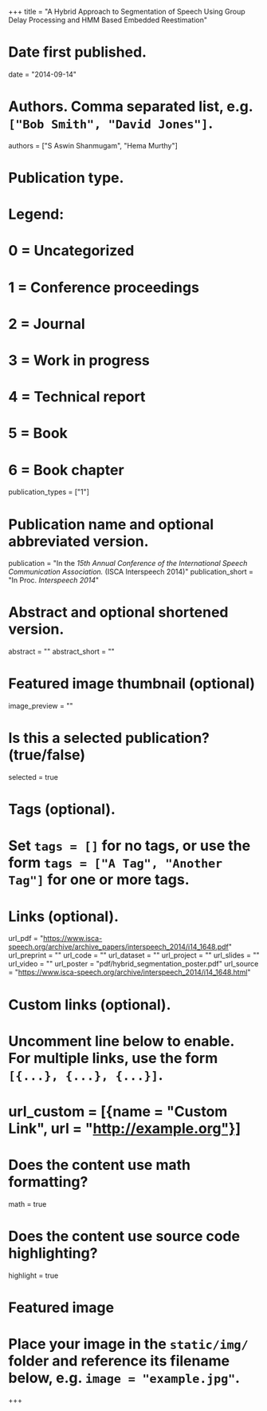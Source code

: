 +++
title = "A Hybrid Approach to Segmentation of Speech Using Group Delay Processing and HMM Based Embedded Reestimation"

# Date first published.
date = "2014-09-14"

# Authors. Comma separated list, e.g. `["Bob Smith", "David Jones"]`.
authors = ["S Aswin Shanmugam", "Hema Murthy"]

# Publication type.
# Legend:
# 0 = Uncategorized
# 1 = Conference proceedings
# 2 = Journal
# 3 = Work in progress
# 4 = Technical report
# 5 = Book
# 6 = Book chapter
publication_types = ["1"]

# Publication name and optional abbreviated version.
publication = "In the *15th Annual Conference of the International Speech Communication Association.* (ISCA Interspeech 2014)"
publication_short = "In Proc. *Interspeech 2014*"

# Abstract and optional shortened version.
abstract = ""
abstract_short = ""

# Featured image thumbnail (optional)
image_preview = ""

# Is this a selected publication? (true/false)
selected = true

# Tags (optional).
#   Set `tags = []` for no tags, or use the form `tags = ["A Tag", "Another Tag"]` for one or more tags.

# Links (optional).
url_pdf = "https://www.isca-speech.org/archive/archive_papers/interspeech_2014/i14_1648.pdf"
url_preprint = ""
url_code = ""
url_dataset = ""
url_project = ""
url_slides = ""
url_video = ""
url_poster = "pdf/hybrid_segmentation_poster.pdf"
url_source = "https://www.isca-speech.org/archive/interspeech_2014/i14_1648.html"

# Custom links (optional).
#   Uncomment line below to enable. For multiple links, use the form `[{...}, {...}, {...}]`.
# url_custom = [{name = "Custom Link", url = "http://example.org"}]

# Does the content use math formatting?
math = true

# Does the content use source code highlighting?
highlight = true

# Featured image
# Place your image in the `static/img/` folder and reference its filename below, e.g. `image = "example.jpg"`.

+++
